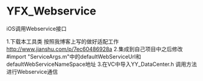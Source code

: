 # YFX_Webservice
iOS调用Webservice接口


1.下载本工具类 按照我博客上写的做好适配工作 http://www.jianshu.com/p/7ec60486928a
2.集成到自己项目中之后修改#import "ServiceArgs.m"中的defaultWebServiceUrl和defaultWebServiceNameSpace地址
3.在VC中导入YY_DataCenter.h 调用方法进行Webservice通信
